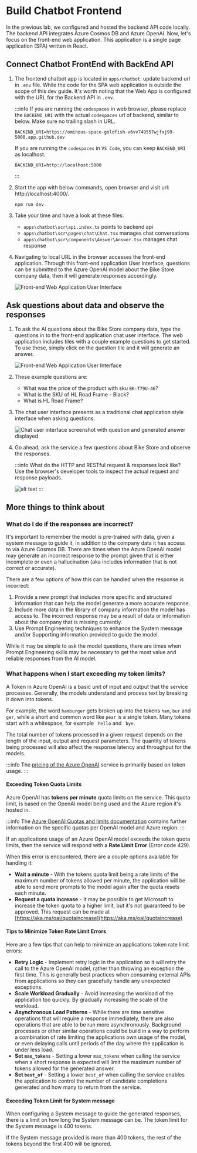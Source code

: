 # Build Chatbot Frontend

In the previous lab, we configured and hosted the backend API code locally. The backend API integrates Azure Cosmos DB and Azure OpenAI. Now, let's focus on the front-end web application. This application is a single page application (SPA) written in React.

## Connect Chatbot FrontEnd with BackEnd API

1. The frontend chatbot app is located in `apps/chatbot`. update backend url in `.env` file. While the code for the SPA web application is outside the scope of this dev guide. It's worth noting that the Web App is configured with the URL for the Backend API in `.env`.

   :::info
   If you are running the `codespaces` in web browser, please replace the `BACKEND_URI` with the actual `codespaces` url of backend, similar to below. Make sure no trailing slash in URL.

   ```
   BACKEND_URI=https://ominous-space-goldfish-v6vv749557wjfxj99-5000.app.github.dev
   ```

   If you are running the `codespaces` in `VS Code`, you can keep `BACKEND_URI` as localhost.

   ```
   BACKEND_URI=http://localhost:5000
   ```
   :::

2. Start the app with below commands, open browser and visit url: http://localhost:4000/.

   ```
   npm run dev
   ```
   
3. Take your time and have a look at these files:
   - `apps\chatbot\scr\api.index.ts` points to backend api
   - `apps\chatbot\scr\pages\chat\Chat.tsx` manages chat conversations
   - `apps\chatbot\scr\components\Answer\Answer.tsx` manages chat response

4. Navigating to local URL in the browser accesses the front-end application. Through this front-end application User Interface, questions can be submitted to the Azure OpenAI model about the Bike Store company data, then it will generate responses accordingly.

   ![Front-end Web Application User Interface](images/2024-01-17-12-42-59.png)

## Ask questions about data and observe the responses

1. To ask the AI questions about the Bike Store company data, type the questions in to the front-end application chat user interface. The web application includes tiles with a couple example questions to get started. To use these, simply click on the question tile and it will generate an answer.

   ![Front-end Web Application User Interface](images/2024-01-17-12-42-59.png)

2. These example questions are:

   - What was the price of the product with sku `BK-T79U-46`?
   - What is the SKU of HL Road Frame - Black?
   - What is HL Road Frame?

3. The chat user interface presents as a traditional chat application style interface when asking questions.

   ![Chat user interface screenshot with question and generated answer displayed](images/chatbot-frontend-image-2.png)

4. Go ahead, ask the service a few questions about Bike Store and observe the responses.

   :::info
   What do the HTTP and RESTful request & responses look like? Use the browser's developer tools to inspect the actual request and response payloads.

   ![alt text](images/raw-request.png)
   :::

## More things to think about

### What do I do if the responses are incorrect?

It's important to remember the model is pre-trained with data, given a system message to guide it, in addition to the company data it has access to via Azure Cosmos DB. There are times when the Azure OpenAI model may generate an incorrect response to the prompt given that is either incomplete or even a hallucination (aka includes information that is not correct or accurate).

There are a few options of how this can be handled when the response is incorrect:

1. Provide a new prompt that includes more specific and structured information that can help the model generate a more accurate response.
2. Include more data in the library of company information the model has access to. The incorrect response may be a result of data or information about the company that is missing currently.
3. Use Prompt Engineering techniques to enhance the System message and/or Supporting information provided to guide the model.

While it may be simple to ask the model questions, there are times when Prompt Engineering skills may be necessary to get the most value and reliable responses from the AI model.

### What happens when I start exceeding my token limits?

A Token in Azure OpenAI is a basic unit of input and output that the service processes. Generally, the models understand and process text by breaking it down into tokens.

For example, the word `hamburger` gets broken up into the tokens `ham`, `bur` and `ger`, while a short and common word like `pear` is a single token. Many tokens start with a whitespace, for example ` hello` and ` bye`.

The total number of tokens processed in a given request depends on the length of the input, output and request parameters. The quantity of tokens being processed will also affect the response latency and throughput for the models.

:::info
The [pricing of the Azure OpenAI](https://azure.microsoft.com/pricing/details/cognitive-services/openai-service/) service is primarily based on token usage.
:::

#### Exceeding Token Quota Limits

Azure OpenAI has **tokens per minute** quota limits on the service. This quota limit, is based on the OpenAI model being used and the Azure region it's hosted in.

:::info
The [Azure OpenAI Quotas and limits documentation](https://learn.microsoft.com/azure/ai-services/openai/quotas-limits) contains further information on the specific quotas per OpenAI model and Azure region.
:::

If an applications usage of an Azure OpenAI model exceeds the token quota limits, then the service will respond with a **Rate Limit Error** (Error code 429).

When this error is encountered, there are a couple options available for handling it:

- **Wait a minute** - With the tokens quota limit being a rate limits of the maximum number of tokens allowed per minute, the application will be able to send more prompts to the model again after the quota resets each minute.
- **Request a quota increase** - It may be possible to get Microsoft to increase the token quota to a higher limit, but it's not guaranteed to be approved. This request can be made at [https://aka.ms/oai/quotaincrease](https://aka.ms/oai/quotaincrease)

#### Tips to Minimize Token Rate Limit Errors

Here are a few tips that can help to minimize an applications token rate limit errors:

- **Retry Logic** - Implement retry logic in the application so it will retry the call to the Azure OpenAI model, rather than throwing an exception the first time. This is generally best practices when consuming external APIs from applications so they can gracefully handle any unexpected exceptions.
- **Scale Workload Gradually** - Avoid increasing the workload of the application too quickly. By gradually increasing the scale of the workload.
- **Asynchronous Load Patterns** - While there are time sensitive operations that will require a response immediately, there are also operations that are able to be run more asynchronously. Background processes or other similar operations could be build in a way to perform a combination of rate limiting the applications own usage of the model, or even delaying calls until periods of the day where the application is under less load.
- **Set `max_tokens`** - Setting a lower `max_tokens` when calling the service when a short response is expected will limit the maximum number of tokens allowed for the generated answer.
- **Set `best_of`** - Setting a lower `best_of` when calling the service enables the application to control the number of candidate completions generated and how many to return from the service.

#### Exceeding Token Limit for System message

When configuring a System message to guide the generated responses, there is a limit on how long the System message can be. The token limit for the System message is 400 tokens.

If the System message provided is more than 400 tokens, the rest of the tokens beyond the first 400 will be ignored.
